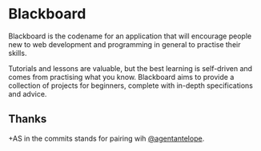 # Blackboard

Blackboard is the codename for an application that will encourage people new to web development and programming in general to practise their skills.

Tutorials and lessons are valuable, but the best learning is self-driven and comes from practising what you know. Blackboard aims to provide a collection of projects for beginners, complete with in-depth specifications and advice.

## Thanks

+AS in the commits stands for pairing wih [@agentantelope](https://github.com/AgentAntelope).